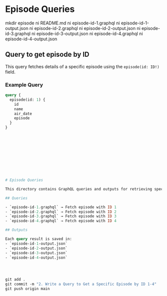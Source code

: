 # Episode Queries


mkdir episode
ni README.md
ni episode-id-1.graphql
ni episode-id-1-output.json
ni episode-id-2.graphql
ni episode-id-2-output.json
ni episode-id-3.graphql
ni episode-id-3-output.json
ni episode-id-4.graphql
ni episode-id-4-output.json


## Query to get episode by ID
This query fetches details of a specific episode using the `episode(id: ID!)` field.

### Example Query
```graphql
query {
  episode(id: 1) {
    id
    name
    air_date
    episode
  }
}











# Episode Queries

This directory contains GraphQL queries and outputs for retrieving specific episodes by ID from the Rick and Morty GraphQL API.

## Queries

- `episode-id-1.graphql` → Fetch episode with ID 1
- `episode-id-2.graphql` → Fetch episode with ID 2
- `episode-id-3.graphql` → Fetch episode with ID 3
- `episode-id-4.graphql` → Fetch episode with ID 4

## Outputs

Each query result is saved in:
- `episode-id-1-output.json`
- `episode-id-2-output.json`
- `episode-id-3-output.json`
- `episode-id-4-output.json`




git add .
git commit -m "2. Write a Query to Get a Specific Episode by ID 1-4"
git push origin main
